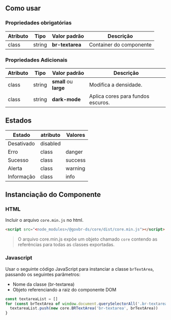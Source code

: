 [version]: # (2.0.5)

## Como usar

### Propriedades obrigatórias

| Atributo | Tipo   | Valor padrão    | Descrição               |
| -------- | ------ | --------------- | ----------------------- |
| class    | string | **br-textarea** | Container do componente |

### Propriedades Adicionais

| Atributo | Tipo   | Valor padrão           | Descrição                         |
| -------- | ------ | ---------------------- | --------------------------------- |
| class    | string | **small** ou **large** | Modifica a densidade.             |
| class    | string | **dark-mode**          | Aplica cores para fundos escuros. |

## Estados

| Estado     | atributo | Valores |
| ---------- | -------- | ------- |
| Desativado | disabled |         |
| Erro       | class    | danger  |
| Sucesso    | class    | success |
| Alerta     | class    | warning |
| Informação | class    | info    |

## Instanciação do Componente

### HTML

Incluir o arquivo `core.min.js` no html.

```html
<script src="<node_modules>/@govbr-ds/core/dist/core.min.js"></script>
```

> O arquivo core.min.js expõe um objeto chamado `core` contendo as referências para todas as classes exportadas.

### Javascript

Usar o seguinte código JavaScript para instanciar a classe `brTextArea`, passando os seguintes parâmetros:

-   Nome da classe (br-textarea)
-   Objeto referenciando a raiz do componente DOM

```javascript
const textareaList = []
for (const brTextArea of window.document.querySelectorAll('.br-textarea')) {
  textareaList.push(new core.BRTextArea('br-textarea', brTextArea))
}
```
